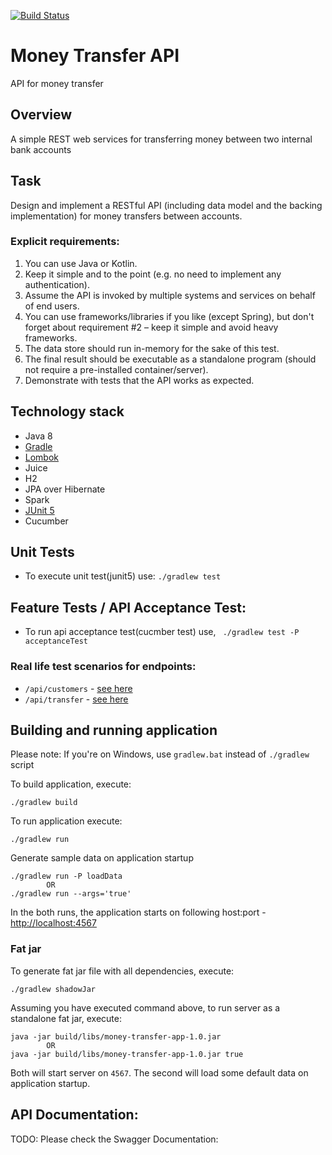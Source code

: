 [![Build Status](https://travis-ci.org/hodorgeek/money-transfer-app.svg?branch=master)](https://travis-ci.org/hodorgeek/money-transfer-app)

# Money Transfer API

API for money transfer

## Overview
A simple REST web services for transferring money between two internal bank accounts   

## Task
Design and implement a RESTful API (including data model and the backing implementation) for money transfers between accounts.

### Explicit requirements:
1. You can use Java or Kotlin.
1. Keep it simple and to the point (e.g. no need to implement any authentication).
1. Assume the API is invoked by multiple systems and services on behalf of end users.
1. You can use frameworks/libraries if you like (except Spring), but don't forget about requirement #2 – keep it simple and avoid heavy frameworks.
1. The data store should run in-memory for the sake of this test.
1. The final result should be executable as a standalone program (should not require a pre-installed container/server).
1. Demonstrate with tests that the API works as expected.

## Technology stack
- Java 8
- [Gradle](https://docs.gradle.org)
- [Lombok](https://projectlombok.org)
- Juice
- H2
- JPA over Hibernate
- Spark
- [JUnit 5](https://junit.org/junit5/)
- Cucumber


## Unit Tests

- To execute unit test(junit5) use: ```./gradlew test```

## Feature Tests / API Acceptance Test:
- To run api acceptance test(cucmber test) use, ``` ./gradlew test -P acceptanceTest``` 

### Real life test scenarios for endpoints:
* `/api/customers` - [see here](src/test/resources/features/customers_accounts.feature)
* `/api/transfer` - [see here](src/test/resources/features/transfer.feature)

Building and running application
--------------------------------


Please note: If you're on Windows, use `gradlew.bat` instead of `./gradlew` script

To build application, execute:

```
./gradlew build
```
To run application execute:

```
./gradlew run
```
Generate sample data on application startup
```
./gradlew run -P loadData 
        OR
./gradlew run --args='true'
```

In the both runs, the application starts on following host:port - [http://localhost:4567](http://localhost:4567)


### Fat jar

To generate fat jar file with all dependencies, execute:

```
./gradlew shadowJar
```
Assuming you have executed command above, to run server as a standalone fat jar, execute:

```
java -jar build/libs/money-transfer-app-1.0.jar
        OR
java -jar build/libs/money-transfer-app-1.0.jar true
```
Both will start server on `4567`. The second will load some default data on application startup.


## API Documentation: 

 TODO: Please check the Swagger Documentation:
